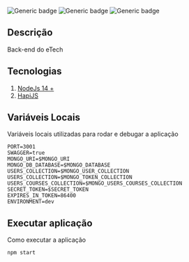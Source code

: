 ![Generic badge](https://img.shields.io/badge/version-1.0.0-orange.svg)
![Generic badge](https://img.shields.io/badge/NodeJS-14.17.5-green.svg)
![Generic badge](https://img.shields.io/badge/npm-6.4.14-blue.svg)

## Descrição
Back-end do eTech

## Tecnologias
 1. [NodeJs 14 +](https://nodejs.org/dist/latest-v14.x/docs/api/)
 2. [HapiJS](https://hapijs.com/)

## Variáveis Locais

Variáveis locais utilizadas para rodar e debugar a aplicação
```
PORT=3001
SWAGGER=true
MONGO_URI=$MONGO_URI
MONGO_DB_DATABASE=$MONGO_DATABASE
USERS_COLLECTION=$MONGO_USER_COLLECTION
USERS_COLLECTION=$MONGO_TOKEN_COLLECTION
USERS_COURSES_COLLECTION=$MONGO_USERS_COURSES_COLLECTION
SECRET_TOKEN=$SECRET_TOKEN
EXPIRES_IN_TOKEN=86400
ENVIRONMENT=dev
```

## Executar aplicação

Como executar a aplicação

```
npm start
```
